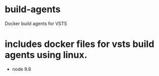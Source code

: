 # build-agents
Docker build agents for VSTS

# includes docker files for vsts build agents using linux.
  * node 9.8
